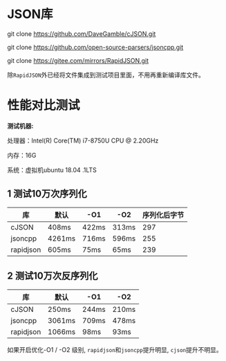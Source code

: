 # JSON库

git clone https://github.com/DaveGamble/cJSON.git

git clone https://github.com/open-source-parsers/jsoncpp.git

git clone https://gitee.com/mirrors/RapidJSON.git

除`RapidJSON`外已经将文件集成到测试项目里面，不用再重新编译库文件。

# 性能对比测试
**测试机器:**

处理器：Intel(R) Core(TM) i7-8750U CPU @ 2.20GHz

内存：16G

系统：虚拟机ubuntu 18.04 .1LTS

## 1 测试10万次序列化

|库|默认|-O1|-O2|序列化后字节 |
|-|-|-|-|-|
|cJSON|408ms|422ms|313ms|297|
|jsoncpp|4261ms|716ms|596ms|255|
|rapidjson|605ms|75ms|65ms|239|

## 2 测试10万次反序列化

|库|默认|-O1|-O2|
|-|-|-|-|
|cJSON|250ms|244ms|210ms|
|jsoncpp|3061ms|709ms|478ms|
|rapidjson|1066ms|98ms|93ms|

如果开启优化-O1 / -O2 级别, `rapidjson`和`jsoncpp`提升明显, `cjson`提升不明显。
